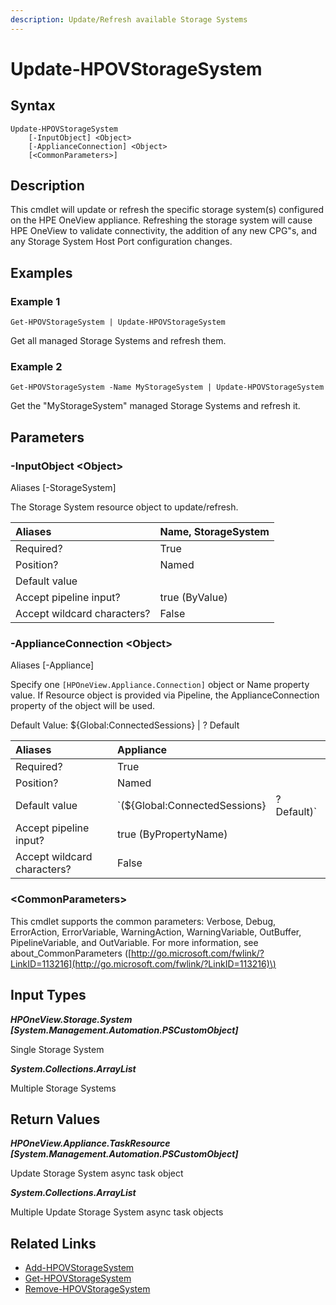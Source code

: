 ```yaml
---
description: Update/Refresh available Storage Systems
---
```


# Update-HPOVStorageSystem

## Syntax

```text
Update-HPOVStorageSystem
    [-InputObject] <Object>
    [-ApplianceConnection] <Object>
    [<CommonParameters>]
```

## Description

This cmdlet will update or refresh the specific storage system\(s\) configured on the HPE OneView appliance. Refreshing the storage system will cause HPE OneView to validate connectivity, the addition of any new CPG"s, and any Storage System Host Port configuration changes.

## Examples

### Example 1

```text
Get-HPOVStorageSystem | Update-HPOVStorageSystem
```

Get all managed Storage Systems and refresh them.

### Example 2

```text
Get-HPOVStorageSystem -Name MyStorageSystem | Update-HPOVStorageSystem
```

Get the "MyStorageSystem" managed Storage Systems and refresh it.

## Parameters

### -InputObject &lt;Object&gt;

Aliases \[-StorageSystem\]

The Storage System resource object to update/refresh.

| Aliases | Name, StorageSystem |
| :--- | :--- |
| Required? | True |
| Position? | Named |
| Default value |  |
| Accept pipeline input? | true \(ByValue\) |
| Accept wildcard characters? | False |

### -ApplianceConnection &lt;Object&gt;

Aliases \[-Appliance\]

Specify one `[HPOneView.Appliance.Connection]` object or Name property value. If Resource object is provided via Pipeline, the ApplianceConnection property of the object will be used.

Default Value: ${Global:ConnectedSessions} \| ? Default

| Aliases | Appliance |  |
| :--- | :--- | :--- |
| Required? | True |  |
| Position? | Named |  |
| Default value | \`\(${Global:ConnectedSessions} | ? Default\)\` |
| Accept pipeline input? | true \(ByPropertyName\) |  |
| Accept wildcard characters? | False |  |

### &lt;CommonParameters&gt;

This cmdlet supports the common parameters: Verbose, Debug, ErrorAction, ErrorVariable, WarningAction, WarningVariable, OutBuffer, PipelineVariable, and OutVariable. For more information, see about\_CommonParameters \([http://go.microsoft.com/fwlink/?LinkID=113216](http://go.microsoft.com/fwlink/?LinkID=113216)\)

## Input Types

_**HPOneView.Storage.System \[System.Management.Automation.PSCustomObject\]**_

Single Storage System

_**System.Collections.ArrayList**_ 

Multiple Storage Systems

## Return Values

_**HPOneView.Appliance.TaskResource \[System.Management.Automation.PSCustomObject\]**_

Update Storage System async task object

_**System.Collections.ArrayList**_ 

Multiple Update Storage System async task objects

## Related Links

* [Add-HPOVStorageSystem](add-hpovstoragesystem.md)
* [Get-HPOVStorageSystem](get-hpovstoragesystem.md)
* [Remove-HPOVStorageSystem](remove-hpovstoragesystem.md)

